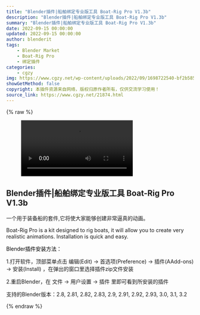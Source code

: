 ```yaml
---
title: "Blender插件|船舶绑定专业版工具 Boat-Rig Pro V1.3b"
description: "Blender插件|船舶绑定专业版工具 Boat-Rig Pro V1.3b"
summary: "Blender插件|船舶绑定专业版工具 Boat-Rig Pro V1.3b"
date: 2022-09-15 00:00:00
updated: 2022-09-15 00:00:00
author: blenderit
tags: 
    - Blender Market
    - Boat-Rig Pro
    - 绑定插件
categories:
    - cgzy
img: https://www.cgzy.net/wp-content/uploads/2022/09/1698722540-bf2b585aaeb7a04.webp
showGetMethod: false
copyright: 本插件资源来自网络，版权归原作者所有，仅供交流学习使用！
source_link: https://www.cgzy.net/21874.html
---
```


{% raw %}
<figure class="wp-block-video aligncenter"><video controls src="https://cloud.video.taobao.com/play/u/717183932/p/1/e/6/t/1/376877889277.mp4"></video></figure><div class="wp-block-pandastudio-title"><div class="title_style_01"><h2 id="h2-0">Blender插件|船舶绑定专业版工具 Boat-Rig Pro V1.3b</h2></div></div><p>一个用于装备船的套件,它将使大家能够创建非常逼真的动画。</p><p>Boat-Rig Pro is a kit designed to rig boats, it will allow you to create very realistic animations. Installation is quick and easy.</p><p><mark style="background-color:rgba(0, 0, 0, 0)" class="has-inline-color has-vivid-red-color">Blender插件安装方法：</mark></p><p>1.打开软件，顶部菜单点击 编辑(Edit) → 首选项(Preference) → 插件(AAdd-ons) → 安装(Install) ，在弹出的窗口里选择插件zip文件安装</p><p>2.重启Blender，在 文件 → 用户设置 → 插件 里即可看到所安装的插件</p><div class="wp-block-pandastudio-tips"><div class="tip success "><p>支持的Blender版本：2.8, 2.81, 2.82, 2.83, 2.9, 2.91, 2.92, 2.93, 3.0, 3.1, 3.2</p>
</div></div>
<div style="display: none">cgzy</div>
{% endraw %}